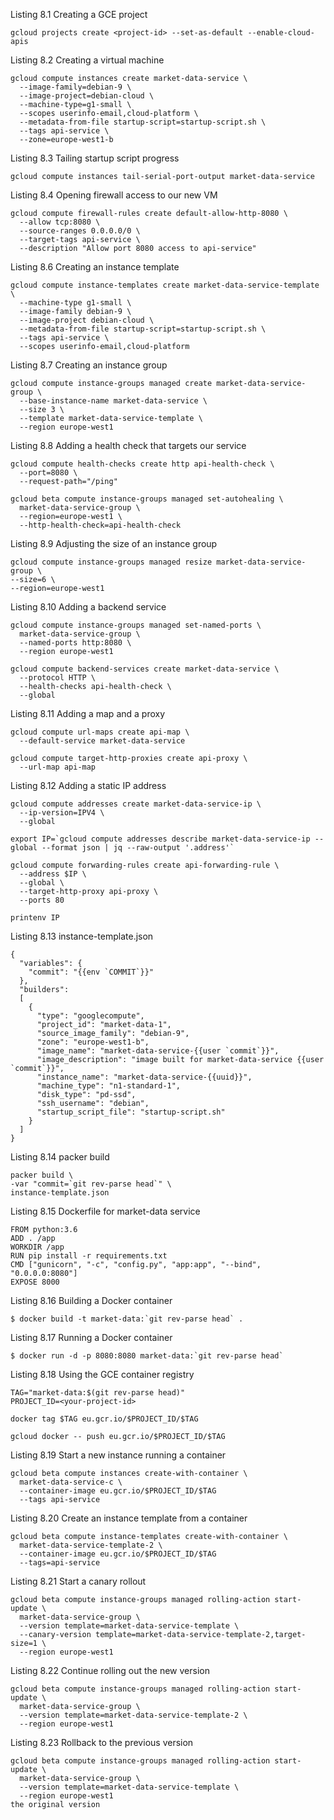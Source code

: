 Listing 8.1 Creating a GCE project

```
gcloud projects create <project-id> --set-as-default --enable-cloud-apis
```

Listing 8.2 Creating a virtual machine

```
gcloud compute instances create market-data-service \
  --image-family=debian-9 \
  --image-project=debian-cloud \
  --machine-type=g1-small \
  --scopes userinfo-email,cloud-platform \
  --metadata-from-file startup-script=startup-script.sh \
  --tags api-service \
  --zone=europe-west1-b
```
Listing 8.3 Tailing startup script progress

```
gcloud compute instances tail-serial-port-output market-data-service
```

Listing 8.4 Opening firewall access to our new VM

```
gcloud compute firewall-rules create default-allow-http-8080 \
  --allow tcp:8080 \
  --source-ranges 0.0.0.0/0 \
  --target-tags api-service \
  --description "Allow port 8080 access to api-service"
```

Listing 8.6 Creating an instance template

```
gcloud compute instance-templates create market-data-service-template \
  --machine-type g1-small \
  --image-family debian-9 \
  --image-project debian-cloud \
  --metadata-from-file startup-script=startup-script.sh \
  --tags api-service \
  --scopes userinfo-email,cloud-platform
```

Listing 8.7 Creating an instance group

```
gcloud compute instance-groups managed create market-data-service-group \
  --base-instance-name market-data-service \
  --size 3 \
  --template market-data-service-template \
  --region europe-west1
```

Listing 8.8 Adding a health check that targets our service

```
gcloud compute health-checks create http api-health-check \
  --port=8080 \
  --request-path="/ping"

gcloud beta compute instance-groups managed set-autohealing \
  market-data-service-group \
  --region=europe-west1 \
  --http-health-check=api-health-check
```

Listing 8.9 Adjusting the size of an instance group

```
gcloud compute instance-groups managed resize market-data-service-group \
--size=6 \
--region=europe-west1
```

Listing 8.10 Adding a backend service

```
gcloud compute instance-groups managed set-named-ports \
  market-data-service-group \
  --named-ports http:8080 \
  --region europe-west1

gcloud compute backend-services create market-data-service \
  --protocol HTTP \
  --health-checks api-health-check \
  --global
```

Listing 8.11 Adding a map and a proxy

```
gcloud compute url-maps create api-map \
  --default-service market-data-service

gcloud compute target-http-proxies create api-proxy \
  --url-map api-map
```

Listing 8.12 Adding a static IP address

```
gcloud compute addresses create market-data-service-ip \
  --ip-version=IPV4 \
  --global

export IP=`gcloud compute addresses describe market-data-service-ip --global --format json | jq --raw-output '.address'`

gcloud compute forwarding-rules create api-forwarding-rule \
  --address $IP \
  --global \
  --target-http-proxy api-proxy \
  --ports 80

printenv IP
```

Listing 8.13 instance-template.json

```
{
  "variables": {
    "commit": "{{env `COMMIT`}}"
  },
  "builders":
  [
    {
      "type": "googlecompute",
      "project_id": "market-data-1",
      "source_image_family": "debian-9",
      "zone": "europe-west1-b",
      "image_name": "market-data-service-{{user `commit`}}",
      "image_description": "image built for market-data-service {{user `commit`}}",
      "instance_name": "market-data-service-{{uuid}}",
      "machine_type": "n1-standard-1",
      "disk_type": "pd-ssd",
      "ssh_username": "debian",
      "startup_script_file": "startup-script.sh"
    }
  ]
}
```

Listing 8.14 packer build

```
packer build \
-var "commit=`git rev-parse head`" \
instance-template.json
```

Listing 8.15 Dockerfile for market-data service

```
FROM python:3.6
ADD . /app
WORKDIR /app
RUN pip install -r requirements.txt
CMD ["gunicorn", "-c", "config.py", "app:app", "--bind", "0.0.0.0:8080"]
EXPOSE 8000
```

Listing 8.16 Building a Docker container

```
$ docker build -t market-data:`git rev-parse head` .
```

Listing 8.17 Running a Docker container

```
$ docker run -d -p 8080:8080 market-data:`git rev-parse head`
```

Listing 8.18 Using the GCE container registry

```
TAG="market-data:$(git rev-parse head)"
PROJECT_ID=<your-project-id>

docker tag $TAG eu.gcr.io/$PROJECT_ID/$TAG

gcloud docker -- push eu.gcr.io/$PROJECT_ID/$TAG
```

Listing 8.19 Start a new instance running a container

```
gcloud beta compute instances create-with-container \
  market-data-service-c \
  --container-image eu.gcr.io/$PROJECT_ID/$TAG
  --tags api-service
```

Listing 8.20 Create an instance template from a container

```
gcloud beta compute instance-templates create-with-container \
  market-data-service-template-2 \
  --container-image eu.gcr.io/$PROJECT_ID/$TAG
  --tags=api-service
```

Listing 8.21 Start a canary rollout

```
gcloud beta compute instance-groups managed rolling-action start-update \
  market-data-service-group \
  --version template=market-data-service-template \
  --canary-version template=market-data-service-template-2,target-size=1 \
  --region europe-west1
```

Listing 8.22 Continue rolling out the new version

```
gcloud beta compute instance-groups managed rolling-action start-update \
  market-data-service-group \
  --version template=market-data-service-template-2 \
  --region europe-west1
```

Listing 8.23 Rollback to the previous version

```
gcloud beta compute instance-groups managed rolling-action start-update \
  market-data-service-group \
  --version template=market-data-service-template \
  --region europe-west1
the original version
```
